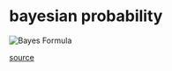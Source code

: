 # bayesian probability

![Bayes Formula](https://miro.medium.com/v2/resize:fit:1400/format:webp/1*oKi6F9CNeCyhLajj_RRSoA.jpeg)

  [source](https://towardsdatascience.com/what-is-bayes-rule-bb6598d8a2fd)

